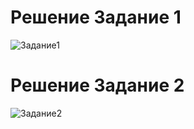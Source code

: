 # Решение Задание 1
![Задание1](https://github.com/elenakarikh/git-hw/commit/5b65a85b082fd780f4a381ba48540ecfd4c2dd0d)


# Решение Задание 2
![Задание2](https://github.com/elenakarikh/git-hw/commit/3c1836971f84032146a480b770e9dd6ac160ec69)



